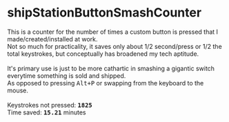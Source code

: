 # shipStationButtonSmashCounter<br>
This is a counter for the number of times a custom button is pressed that I made/created/installed at work. <br>
Not so much for practicality, it saves only about 1/2 second/press or 1/2 the total keystrokes, but conceptually has broadened my tech aptitude. <br>
<br>
It's primary use is just to be more cathartic in smashing a gigantic switch everytime something is sold and shipped. <br>
As opposed to pressing <kbd>Alt+P</kbd> or swapping from the keyboard to the mouse. <br>
<br>
Keystrokes not pressed: **<kbd>1825</kbd>**<br>
Time saved: **<kbd>15.21</kbd>** minutes